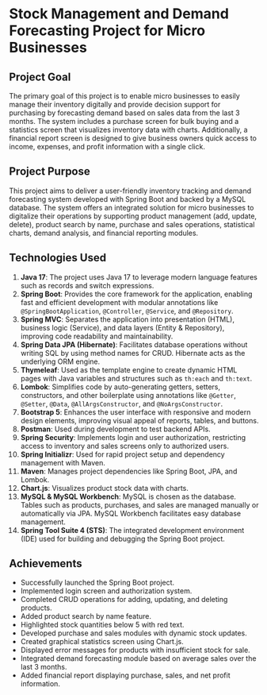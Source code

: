 # Stock Management and Demand Forecasting Project for Micro Businesses

## Project Goal
The primary goal of this project is to enable micro businesses to easily manage their inventory digitally and provide decision support for purchasing by forecasting demand based on sales data from the last 3 months. The system includes a purchase screen for bulk buying and a statistics screen that visualizes inventory data with charts. Additionally, a financial report screen is designed to give business owners quick access to income, expenses, and profit information with a single click.

## Project Purpose
This project aims to deliver a user-friendly inventory tracking and demand forecasting system developed with Spring Boot and backed by a MySQL database. The system offers an integrated solution for micro businesses to digitalize their operations by supporting product management (add, update, delete), product search by name, purchase and sales operations, statistical charts, demand analysis, and financial reporting modules.

## Technologies Used
1. **Java 17**: The project uses Java 17 to leverage modern language features such as records and switch expressions.  
2. **Spring Boot**: Provides the core framework for the application, enabling fast and efficient development with modular annotations like `@SpringBootApplication`, `@Controller`, `@Service`, and `@Repository`.  
3. **Spring MVC**: Separates the application into presentation (HTML), business logic (Service), and data layers (Entity & Repository), improving code readability and maintainability.  
4. **Spring Data JPA (Hibernate)**: Facilitates database operations without writing SQL by using method names for CRUD. Hibernate acts as the underlying ORM engine.  
5. **Thymeleaf**: Used as the template engine to create dynamic HTML pages with Java variables and structures such as `th:each` and `th:text`.  
6. **Lombok**: Simplifies code by auto-generating getters, setters, constructors, and other boilerplate using annotations like `@Getter`, `@Setter`, `@Data`, `@AllArgsConstructor`, and `@NoArgsConstructor`.  
7. **Bootstrap 5**: Enhances the user interface with responsive and modern design elements, improving visual appeal of reports, tables, and buttons.  
8. **Postman**: Used during development to test backend APIs.  
9. **Spring Security**: Implements login and user authorization, restricting access to inventory and sales screens only to authorized users.  
10. **Spring Initializr**: Used for rapid project setup and dependency management with Maven.  
11. **Maven**: Manages project dependencies like Spring Boot, JPA, and Lombok.  
12. **Chart.js**: Visualizes product stock data with charts.  
13. **MySQL & MySQL Workbench**: MySQL is chosen as the database. Tables such as products, purchases, and sales are managed manually or automatically via JPA. MySQL Workbench facilitates easy database management.  
14. **Spring Tool Suite 4 (STS)**: The integrated development environment (IDE) used for building and debugging the Spring Boot project.  

## Achievements
- Successfully launched the Spring Boot project.  
- Implemented login screen and authorization system.  
- Completed CRUD operations for adding, updating, and deleting products.  
- Added product search by name feature.  
- Highlighted stock quantities below 5 with red text.  
- Developed purchase and sales modules with dynamic stock updates.  
- Created graphical statistics screen using Chart.js.  
- Displayed error messages for products with insufficient stock for sale.  
- Integrated demand forecasting module based on average sales over the last 3 months.  
- Added financial report displaying purchase, sales, and net profit information.  

